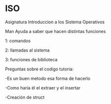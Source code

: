 # ISO
Asignatura Introduccion a los Sistema Operativos

Man Ayuda a saber que hacen distintas funciones

1: comandos

2: llamadas al sistema

3: funciones de biblioteca


Preguntas sobre el codigo tutoria:

-Es un buen metodo esa forma de hacerlo

-Como haría él el extraer y el insertar

-Creación de struct
